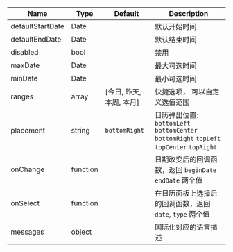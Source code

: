 Name | Type | Default | Description
---- | ---- | ------- | -----------
defaultStartDate | Date | | 默认开始时间
defaultEndDate | Date | | 默认结束时间
disabled | bool |  | 禁用
maxDate | Date | | 最大可选时间
minDate | Date | | 最小可选时间
ranges | array | [今日, 昨天, 本周, 本月] | 快捷选项， 可以自定义选值范围
placement | string|  `bottomRight` | 日历弹出位置: `bottomLeft` `bottomCenter` `bottomRight` `topLeft` `topCenter` `topRight`
onChange| function | | 日期改变后的回调函数，返回 `beginDate` `endDate` 两个值
onSelect | function | | 在日历面板上选择后的回调函数，返回 `date`, `type` 两个值
messages | object |  | 国际化对应的语言描述
